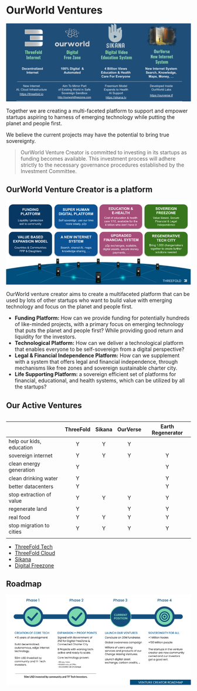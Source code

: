 

# OurWorld Ventures


![](img/ventures.png)

Together we are creating a multi-faceted platform to support and empower startups aspiring to harness of emerging technology while putting the planet and people first.

We believe the current projects may have the potential to bring true sovereignty.

> OurWorld Venture Creator is committed to investing in its startups as funding becomes available. This investment process will adhere strictly to the necessary governance procedures established by the Investment Committee.

## OurWorld Venture Creator is a platform

![alt_text](img/platform.png)

OurWorld venture creator aims to create a multifaceted platform that can be used by lots of other startups who want to build value with emerging technology and focus on the planet and people first.

* **Funding Platform:** How can we provide funding for potentially hundreds of like-minded projects, with a primary focus on emerging technology that puts the planet and people first? While providing good return and liquidity for the investors.
* **Technological Platform:** How can we deliver a technological platform that enables everyone to be self-sovereign from a digital perspective?
* **Legal & Financial Independence Platform:** How can we supplement with a system that offers legal and financial independence, through mechanisms like free zones and sovereign sustainable charter city.
* **Life Supporting Platform:** a sovereign efficient set of platforms for financial, educational, and health systems, which can be utilized by all the startups?


## Our Active Ventures

<style>
table {
  float: left;
}
</style>


|                          | ThreeFold | Sikana | OurVerse | Earth Regenerator |
|--------------------------|:---------:|:------:|:--------:|:-----------------:|
| help our kids, education |     Y     |    Y   |     Y    |                   |
| sovereign internet       |     Y     |    Y   |     Y    |         Y         |
| clean energy generation  |     Y     |        |          |         Y         |
| clean drinking water     |     Y     |        |          |         Y         |
| better datacenters       |     Y     |        |          |         Y         |
| stop extraction of value |     Y     |    Y   |     Y    |         Y         |
| regenerate land          |     Y     |        |     Y    |         Y         |
| real food                |     Y     |    Y   |     Y    |         Y         |
| stop migration to cities |     Y     |    Y   |     Y    |         Y         |
|                          |           |        |          |                   |


- [ThreeFold Tech](threefold_tech.md)
- [ThreeFold Cloud](threefold_cloud.md)
- [Sikana](sikana.md)
- [Digital Freezone](freezone.md)

## Roadmap

![alt_text](img/roadmap.png)

